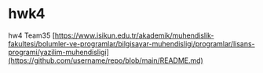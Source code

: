 # hwk4
hw4 Team35
[https://www.isikun.edu.tr/akademik/muhendislik-fakultesi/bolumler-ve-programlar/bilgisayar-muhendisligi/programlar/lisans-programi/yazilim-muhendisligi](https://github.com/username/repo/blob/main/README.md)
